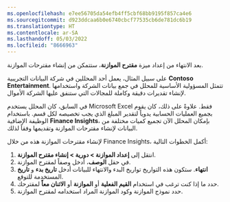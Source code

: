 ```yaml
---
ms.openlocfilehash: e7ee56705da54efb4ff5cbf68bb9195f857ca4e6
ms.sourcegitcommit: d923ddcaa6b0e6740cbcf77535cb6de781dc6b19
ms.translationtype: HT
ms.contentlocale: ar-SA
ms.lasthandoff: 05/03/2022
ms.locfileid: "8666963"
---
```

بعد الانتهاء من إعداد ميزة **مقترح الموازنة**، ستتمكن من إنشاء مقترحات الموازنة. 

على سبيل المثال، يعمل أحد المحللين في شركة البيانات التجريبية **Contoso Entertainment**. تتمثل المسؤولية الأساسية للمحلل في جمع بيانات الشركة واستخدامها لإنشاء تقديرات دقيقة وكاملة للمجالات التي ستنفق عليها الشركة الأموال.

في السابق، كان المحلل يستخدم Microsoft Excel فقط. علاوةً على ذلك، كان يقوم بجميع العمليات الحسابية يدوياً لتقدير المبلغ الذي يجب تخصيصه لكل قسم. باستخدام الوظيفة الإضافية **Finance Insights**، بإمكان المحلل الآن تجميع كميات مختلفة من البيانات لإنشاء مقترحات الموازنة وتقديمها وفقاً لذلك. 

لإنشاء مقترحات الموازنة هذه من خلال Finance Insights، أكمل الخطوات التالية: 

1. انتقل إلى **إعداد الموازنة > دورية > إنشاء مقترح الموازنة**.
3. في حقل **الوصف**، أدخل وصفاً لمقترح الموازنة.
4. أدخل **تاريخ بدء** و **تاريخ‏‎ انتهاء**. ستكون هذه التواريخ تواريخ البدء والانتهاء للبيانات المستخدمة للتوقع.
5. حدد ما إذا كنت ترغب في استخدام **القيم الفعلية** أو **الموازنة** أو **الاثنان معاً‬** لمقترحك.
6. حدد نموذج الموازنة وكود الموازنة المراد استخدامه لمقترح الموازنة. 
